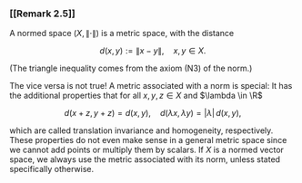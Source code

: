 ### [[Remark 2.5]]

A normed space $(X,\|\cdot \|)$ is a metric space, with the distance

$$ d(x,y):= \|x-y\|, \quad x,y\in X. $$

(The triangle inequality comes from the axiom (N3) of the norm.)

The vice versa is not true! A metric associated with a norm is special: It has the additional properties that for all $x, y, z \in X$ and $\lambda \in \R$

$$ d(x + z,y + z) = d(x,y), \quad d(\lambda x,\lambda y) = |\lambda | \, d(x,y), $$

which are called translation invariance and homogeneity, respectively. These properties do not even make sense in a general metric space since we cannot add points or multiply them by scalars. If $X$ is a normed vector space, we always use the metric associated with its norm, unless stated specifically otherwise.
